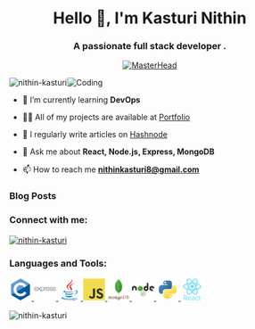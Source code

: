 <h1 align="center">Hello 👋, I'm Kasturi Nithin</h1>
<h3 align="center">A passionate full stack developer .</h3>

<p align="center">
  <a href="https://portfolio-pi-one-12.vercel.app/">
    <img src="https://user-images.githubusercontent.com/74038190/235224431-e8c8c12e-6826-47f1-89fb-2ddad83b3abf.gif" alt="MasterHead" />
  </a>
</p>

<img align="right" alt="Coding" width="400" src="https://cdn.dribbble.com/users/1708816/screenshots/15637256/media/f9826f0af8a49462f048262a8502035b.gif"/>

<!-- Profile Views -->
<p align="left">
  <img src="https://komarev.com/ghpvc/?username=nithin-kasturi&label=Profile%20views&color=0e75b6&style=flat" alt="nithin-kasturi" />
</p>

<!-- About Section -->
- 🌱 I’m currently learning **DevOps**

- 👨‍💻 All of my projects are available at [Portfolio](https://portfolio-pi-one-12.vercel.app/)

- 📝 I regularly write articles on [Hashnode](https://nithin1.hashnode.dev/)

- 💬 Ask me about **React, Node.js, Express, MongoDB**

- 📫 How to reach me **nithinkasturi8@gmail.com**

### Blog Posts
<!-- BLOG-POST-LIST:START -->
<!-- BLOG-POST-LIST:END -->

<!-- Connect with me Section -->
<h3 align="left">Connect with me:</h3>
<p align="left">
  <a href="https://linkedin.com/in/nithin-kasturi" target="_blank">
    <img align="center" src="https://raw.githubusercontent.com/rahuldkjain/github-profile-readme-generator/master/src/images/icons/Social/linked-in-alt.svg" alt="nithin-kasturi" height="30" width="40" />
  </a>
</p>

<!-- Languages and Tools Section -->
<h3 align="left">Languages and Tools:</h3>
<p align="left">
  <a href="https://www.cprogramming.com/" target="_blank" rel="noreferrer">
    <img src="https://raw.githubusercontent.com/devicons/devicon/master/icons/c/c-original.svg" alt="C" width="40" height="40"/>
  </a>
  <a href="https://expressjs.com" target="_blank" rel="noreferrer">
    <img src="https://raw.githubusercontent.com/devicons/devicon/master/icons/express/express-original-wordmark.svg" alt="Express.js" width="40" height="40"/>
  </a>
  <a href="https://www.java.com" target="_blank" rel="noreferrer">
    <img src="https://raw.githubusercontent.com/devicons/devicon/master/icons/java/java-original.svg" alt="Java" width="40" height="40"/>
  </a>
  <a href="https://developer.mozilla.org/en-US/docs/Web/JavaScript" target="_blank" rel="noreferrer">
    <img src="https://raw.githubusercontent.com/devicons/devicon/master/icons/javascript/javascript-original.svg" alt="JavaScript" width="40" height="40"/>
  </a>
  <a href="https://www.mongodb.com/" target="_blank" rel="noreferrer">
    <img src="https://raw.githubusercontent.com/devicons/devicon/master/icons/mongodb/mongodb-original-wordmark.svg" alt="MongoDB" width="40" height="40"/>
  </a>
  <a href="https://nodejs.org" target="_blank" rel="noreferrer">
    <img src="https://raw.githubusercontent.com/devicons/devicon/master/icons/nodejs/nodejs-original-wordmark.svg" alt="Node.js" width="40" height="40"/>
  </a>
  <a href="https://www.python.org" target="_blank" rel="noreferrer">
    <img src="https://raw.githubusercontent.com/devicons/devicon/master/icons/python/python-original.svg" alt="Python" width="40" height="40"/>
  </a>
  <a href="https://reactjs.org/" target="_blank" rel="noreferrer">
    <img src="https://raw.githubusercontent.com/devicons/devicon/master/icons/react/react-original-wordmark.svg" alt="React" width="40" height="40"/>
  </a>
</p>

<!-- GitHub Stats -->
<p>
  <img align="center" src="https://github-readme-stats.vercel.app/api/top-langs?username=nithin-kasturi&show_icons=true&locale=en&layout=compact" alt="nithin-kasturi" />
</p>
